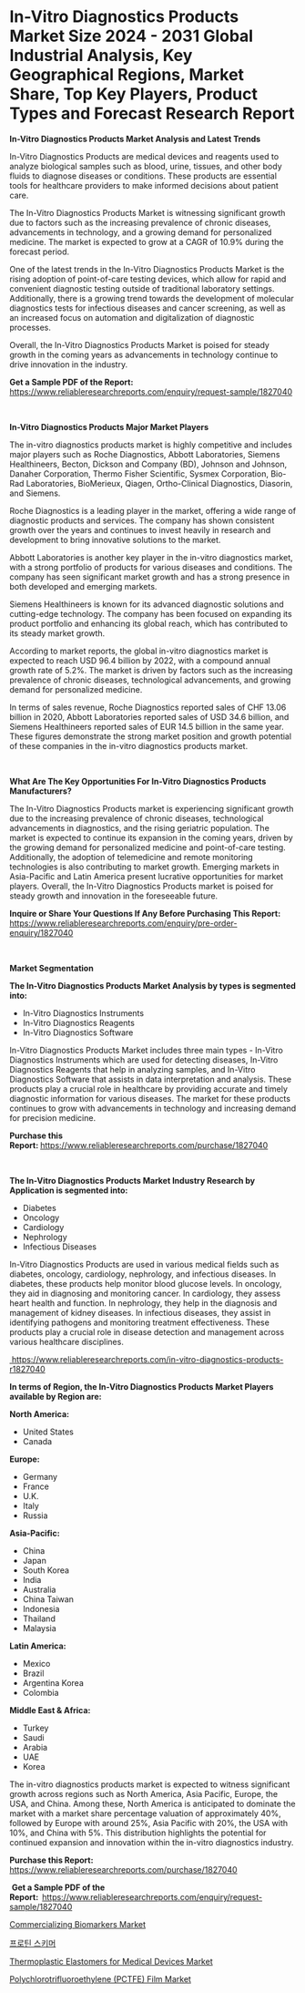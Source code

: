 <p><h1>In-Vitro Diagnostics Products Market Size 2024 - 2031 Global Industrial Analysis, Key Geographical Regions, Market Share, Top Key Players, Product Types and Forecast Research Report</h1></p><p><strong>In-Vitro Diagnostics Products Market Analysis and Latest Trends</strong></p>
<p><p>In-Vitro Diagnostics Products are medical devices and reagents used to analyze biological samples such as blood, urine, tissues, and other body fluids to diagnose diseases or conditions. These products are essential tools for healthcare providers to make informed decisions about patient care.</p><p>The In-Vitro Diagnostics Products Market is witnessing significant growth due to factors such as the increasing prevalence of chronic diseases, advancements in technology, and a growing demand for personalized medicine. The market is expected to grow at a CAGR of 10.9% during the forecast period.</p><p>One of the latest trends in the In-Vitro Diagnostics Products Market is the rising adoption of point-of-care testing devices, which allow for rapid and convenient diagnostic testing outside of traditional laboratory settings. Additionally, there is a growing trend towards the development of molecular diagnostics tests for infectious diseases and cancer screening, as well as an increased focus on automation and digitalization of diagnostic processes.</p><p>Overall, the In-Vitro Diagnostics Products Market is poised for steady growth in the coming years as advancements in technology continue to drive innovation in the industry.</p></p>
<p><strong>Get a Sample PDF of the Report:&nbsp;</strong> <a href="https://www.reliableresearchreports.com/enquiry/request-sample/1827040">https://www.reliableresearchreports.com/enquiry/request-sample/1827040</a></p>
<p>&nbsp;</p>
<p><strong>In-Vitro Diagnostics Products Major Market Players</strong></p>
<p><p>The in-vitro diagnostics products market is highly competitive and includes major players such as Roche Diagnostics, Abbott Laboratories, Siemens Healthineers, Becton, Dickson and Company (BD), Johnson and Johnson, Danaher Corporation, Thermo Fisher Scientific, Sysmex Corporation, Bio-Rad Laboratories, BioMerieux, Qiagen, Ortho-Clinical Diagnostics, Diasorin, and Siemens.</p><p>Roche Diagnostics is a leading player in the market, offering a wide range of diagnostic products and services. The company has shown consistent growth over the years and continues to invest heavily in research and development to bring innovative solutions to the market.</p><p>Abbott Laboratories is another key player in the in-vitro diagnostics market, with a strong portfolio of products for various diseases and conditions. The company has seen significant market growth and has a strong presence in both developed and emerging markets.</p><p>Siemens Healthineers is known for its advanced diagnostic solutions and cutting-edge technology. The company has been focused on expanding its product portfolio and enhancing its global reach, which has contributed to its steady market growth.</p><p>According to market reports, the global in-vitro diagnostics market is expected to reach USD 96.4 billion by 2022, with a compound annual growth rate of 5.2%. The market is driven by factors such as the increasing prevalence of chronic diseases, technological advancements, and growing demand for personalized medicine.</p><p>In terms of sales revenue, Roche Diagnostics reported sales of CHF 13.06 billion in 2020, Abbott Laboratories reported sales of USD 34.6 billion, and Siemens Healthineers reported sales of EUR 14.5 billion in the same year. These figures demonstrate the strong market position and growth potential of these companies in the in-vitro diagnostics products market.</p></p>
<p>&nbsp;</p>
<p><strong>What Are The Key Opportunities For In-Vitro Diagnostics Products Manufacturers?</strong></p>
<p><p>The In-Vitro Diagnostics Products market is experiencing significant growth due to the increasing prevalence of chronic diseases, technological advancements in diagnostics, and the rising geriatric population. The market is expected to continue its expansion in the coming years, driven by the growing demand for personalized medicine and point-of-care testing. Additionally, the adoption of telemedicine and remote monitoring technologies is also contributing to market growth. Emerging markets in Asia-Pacific and Latin America present lucrative opportunities for market players. Overall, the In-Vitro Diagnostics Products market is poised for steady growth and innovation in the foreseeable future.</p></p>
<p><strong>Inquire or Share Your Questions If Any Before Purchasing This Report:</strong> <a href="https://www.reliableresearchreports.com/enquiry/pre-order-enquiry/1827040">https://www.reliableresearchreports.com/enquiry/pre-order-enquiry/1827040</a></p>
<p>&nbsp;</p>
<p><strong>Market Segmentation</strong></p>
<p><strong>The In-Vitro Diagnostics Products Market Analysis by types is segmented into:</strong></p>
<p><ul><li>In-Vitro Diagnostics Instruments</li><li>In-Vitro Diagnostics Reagents</li><li>In-Vitro Diagnostics Software</li></ul></p>
<p><p>In-Vitro Diagnostics Products Market includes three main types - In-Vitro Diagnostics Instruments which are used for detecting diseases, In-Vitro Diagnostics Reagents that help in analyzing samples, and In-Vitro Diagnostics Software that assists in data interpretation and analysis. These products play a crucial role in healthcare by providing accurate and timely diagnostic information for various diseases. The market for these products continues to grow with advancements in technology and increasing demand for precision medicine.</p></p>
<p><strong>Purchase this Report:&nbsp;</strong><a href="https://www.reliableresearchreports.com/purchase/1827040">https://www.reliableresearchreports.com/purchase/1827040</a></p>
<p>&nbsp;</p>
<p><strong>The In-Vitro Diagnostics Products Market Industry Research by Application is segmented into:</strong></p>
<p><ul><li>Diabetes</li><li>Oncology</li><li>Cardiology</li><li>Nephrology</li><li>Infectious Diseases</li></ul></p>
<p><p>In-Vitro Diagnostics Products are used in various medical fields such as diabetes, oncology, cardiology, nephrology, and infectious diseases. In diabetes, these products help monitor blood glucose levels. In oncology, they aid in diagnosing and monitoring cancer. In cardiology, they assess heart health and function. In nephrology, they help in the diagnosis and management of kidney diseases. In infectious diseases, they assist in identifying pathogens and monitoring treatment effectiveness. These products play a crucial role in disease detection and management across various healthcare disciplines.</p></p>
<p><a href="https://www.reliableresearchreports.com/in-vitro-diagnostics-products-r1827040">&nbsp;https://www.reliableresearchreports.com/in-vitro-diagnostics-products-r1827040</a></p>
<p><strong>In terms of Region, the In-Vitro Diagnostics Products Market Players available by Region are:</strong></p>
<p>
    <p> <strong> North America: </strong>
        <ul>
            <li>United States</li>
            <li>Canada</li>
        </ul>
        </p> 
    <p> <strong> Europe: </strong>
        <ul>
            <li>Germany</li>
            <li>France</li>
            <li>U.K.</li>
            <li>Italy</li>
            <li>Russia</li>
        </ul>
        </p> 
    <p> <strong> Asia-Pacific: </strong>
        <ul>
            <li>China</li>
            <li>Japan</li>
            <li>South Korea</li>
            <li>India</li>
            <li>Australia</li>
            <li>China Taiwan</li>
            <li>Indonesia</li>
            <li>Thailand</li>
            <li>Malaysia</li>
        </ul>
        </p> 
    <p> <strong> Latin America: </strong>
        <ul>
            <li>Mexico</li>
            <li>Brazil</li>
            <li>Argentina Korea</li>
            <li>Colombia</li>
        </ul>
        </p> 
    <p> <strong> Middle East & Africa: </strong>
        <ul>
            <li>Turkey</li>
            <li>Saudi</li>
            <li>Arabia</li>
            <li>UAE</li>
            <li>Korea</li>
        </ul>
    </p>
    </p>
<p><p>The in-vitro diagnostics products market is expected to witness significant growth across regions such as North America, Asia Pacific, Europe, the USA, and China. Among these, North America is anticipated to dominate the market with a market share percentage valuation of approximately 40%, followed by Europe with around 25%, Asia Pacific with 20%, the USA with 10%, and China with 5%. This distribution highlights the potential for continued expansion and innovation within the in-vitro diagnostics industry.</p></p>
<p><strong>Purchase this Report: </strong><a href="https://www.reliableresearchreports.com/purchase/1827040">https://www.reliableresearchreports.com/purchase/1827040</a></p>
<p>&nbsp;<strong>Get a Sample PDF of the Report:&nbsp;&nbsp;</strong><a href="https://www.reliableresearchreports.com/enquiry/request-sample/1827040">https://www.reliableresearchreports.com/enquiry/request-sample/1827040</a></p>
<p><strong></strong></p>
<p><p><a href="https://github.com/dx0328/Market-Research-Report-List-2/blob/main/commercializing-biomarkers-market.md">Commercializing Biomarkers Market</a></p><p><a href="https://github.com/fernandotryO5lson96765/Market-Research-Report-List-1/blob/main/413260457484.md">프로틴 스키머</a></p><p><a href="https://github.com/Glendatilghmankmgz0rbhwpy/Market-Research-Report-List-2/blob/main/thermoplastic-elastomers-for-medical-devices-market.md">Thermoplastic Elastomers for Medical Devices Market</a></p><p><a href="https://issuu.com/reportprime-2/docs/polychlorotrifluoroethylene-pctfe-film-market-size">Polychlorotrifluoroethylene (PCTFE) Film Market</a></p></p>